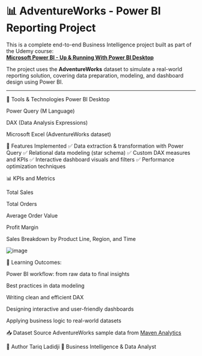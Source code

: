 # 📊 AdventureWorks - Power BI Reporting Project

This is a complete end-to-end Business Intelligence project built as part of the Udemy course:  
**[Microsoft Power BI - Up & Running With Power BI Desktop](https://www.udemy.com/course/microsoft-power-bi-up-running-with-power-bi-desktop/?couponCode=ST4MT20725G1)**

The project uses the **AdventureWorks** dataset to simulate a real-world reporting solution, covering data preparation, modeling, and dashboard design using Power BI.

---

🔧 Tools & Technologies
Power BI Desktop

Power Query (M Language)

DAX (Data Analysis Expressions)

Microsoft Excel (AdventureWorks dataset)

🚀 Features Implemented
✅ Data extraction & transformation with Power Query
✅ Relational data modeling (star schema)
✅ Custom DAX measures and KPIs
✅ Interactive dashboard visuals and filters
✅ Performance optimization techniques

📊 KPIs and Metrics

Total Sales

Total Orders

Average Order Value

Profit Margin

Sales Breakdown by Product Line, Region, and Time

![image](https://github.com/user-attachments/assets/460f6edd-a30a-4ff9-a97f-1abe2e37e8ea)


🎯 Learning Outcomes:

Power BI workflow: from raw data to final insights

Best practices in data modeling

Writing clean and efficient DAX

Designing interactive and user-friendly dashboards

Applying business logic to real-world datasets

📥 Dataset Source
AdventureWorks sample data from  [Maven Analytics](https://www.udemy.com/course/microsoft-power-bi-up-running-with-power-bi-desktop/?couponCode=ST4MT20725G1)

📌 Author
Tariq Ladidji
💼 Business Intelligence & Data Analyst
